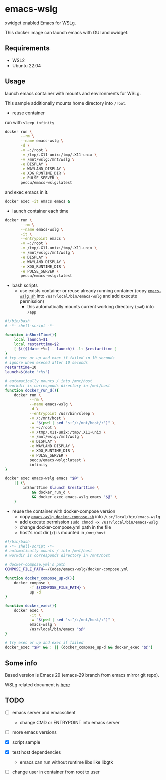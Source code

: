 # emacs-wslg

xwidget enabled Emacs for WSLg.

This docker image can launch emacs with GUI and xwidget.

## Requirements

- WSL2
- Ubuntu 22.04

## Usage

launch emacs container with mounts and environments for WSLg.

This sample additionally mounts home directory into `/root`.

- reuse container

run with `sleep infinity`

```bash
docker run \
       --rm \
       --name emacs-wslg \
       -d \
       -v ~:/root \
       -v /tmp/.X11-unix:/tmp/.X11-unix \
       -v /mnt/wslg:/mnt/wslg \
       -e DISPLAY \
       -e WAYLAND_DISPLAY \
       -e XDG_RUNTIME_DIR \
       -e PULSE_SERVER \
       peccu/emacs-wslg:latest
```

and exec emacs in it.

```bash
docker exec -it emacs emacs &
```

- launch container each time

```bash
docker run \
       --rm \
       --name emacs-wslg \
       -it \
       --entrypoint emacs \
       -v ~:/root \
       -v /tmp/.X11-unix:/tmp/.X11-unix \
       -v /mnt/wslg:/mnt/wslg \
       -e DISPLAY \
       -e WAYLAND_DISPLAY \
       -e XDG_RUNTIME_DIR \
       -e PULSE_SERVER \
       peccu/emacs-wslg:latest
```

- bash scripts
  - use exists container or reuse already running container (copy [`emacs-wslg.sh`](./emacs-wslg.sh) into `/usr/local/bin/emacs-wslg` and add execute permission)
    - this automatically mounts current working directory (`pwd`) into `/app`
```sh
#!/bin/bash
# -*- shell-script -*-

function inShortTime(){
    local launch=$1
    local restarttime=$2
    [ $(($(date +%s) - launch)) -lt $restarttime ]
}
# try exec or up and exec if failed in 10 seconds
# ignore when execed after 10 seconds
restarttime=10
launch=$(date "+%s")

# automatically mounts / into /mnt/host
# workdir is corresponds directory in /mnt/host
function docker_run_d(){
    docker run \
           --rm \
           --name emacs-wslg \
           -d \
           --entrypoint /usr/bin/sleep \
           -v /:/mnt/host \
           -w "$(pwd | sed 's:^/:/mnt/host/:')" \
           -v ~:/root \
           -v /tmp/.X11-unix:/tmp/.X11-unix \
           -v /mnt/wslg:/mnt/wslg \
           -e DISPLAY \
           -e WAYLAND_DISPLAY \
           -e XDG_RUNTIME_DIR \
           -e PULSE_SERVER \
           peccu/emacs-wslg:latest \
           infinity
}

docker exec emacs-wslg emacs "$@" \
    || (\
        inShortTime $launch $restarttime \
            && docker_run_d \
            && docker exec emacs-wslg emacs "$@" \
    )
```
  - reuse the container with docker-compose version
    - copy [`emacs-wslg_docker-compose.sh`](./emacs-wslg_docker-compose.sh) into `/usr/local/bin/emacs-wslg`
    - add execute permission `sudo chmod +x /usr/local/bin/emacs-wslg`
    - change docker-compose.yml path in the file
    - host's root dir (`/`) is mounted in `/mnt/host`
```sh
#!/bin/bash
# -*- shell-script -*-
# automatically mounts / into /mnt/host
# workdir is corresponds directory in /mnt/host

# docker-compose.yml's path
COMPOSE_FILE_PATH=~/Codes/emacs-wslg/docker-compose.yml

function docker_compose_up-d(){
    docker compose \
           -f ${COMPOSE_FILE_PATH} \
           up -d
}

function docker_exec(){
    docker exec \
           -it \
           -w "$(pwd | sed 's:^/:/mnt/host/:')" \
           emacs-wslg \
           /usr/local/bin/emacs "$@"
}

# try exec or up and exec if failed
docker_exec "$@" && : || (docker_compose_up-d && docker_exec "$@")
```

## Some info

Based version is Emacs 29 (emacs-29 branch from emacs mirror git repo).

WSLg related document is [here](https://github.com/microsoft/wslg/blob/main/samples/container/Containers.md)

## TODO
- [ ] emacs server and emacsclient
  - change CMD or ENTRYPOINT into emacs server
- [ ] more emacs versions
- [x] script sample
- [x] test host dependencies
  - emacs can run without runtime libs like libgtk
- [ ] change user in container from root to user


